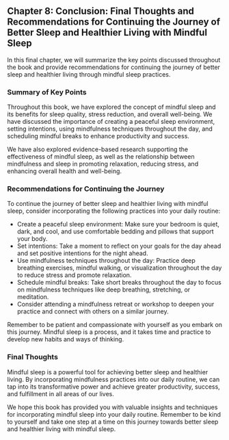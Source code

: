 Chapter 8: Conclusion: Final Thoughts and Recommendations for Continuing the Journey of Better Sleep and Healthier Living with Mindful Sleep
--------------------------------------------------------------------------------------------------------------------------------------------

In this final chapter, we will summarize the key points discussed throughout the book and provide recommendations for continuing the journey of better sleep and healthier living through mindful sleep practices.

### Summary of Key Points

Throughout this book, we have explored the concept of mindful sleep and its benefits for sleep quality, stress reduction, and overall well-being. We have discussed the importance of creating a peaceful sleep environment, setting intentions, using mindfulness techniques throughout the day, and scheduling mindful breaks to enhance productivity and success.

We have also explored evidence-based research supporting the effectiveness of mindful sleep, as well as the relationship between mindfulness and sleep in promoting relaxation, reducing stress, and enhancing overall health and well-being.

### Recommendations for Continuing the Journey

To continue the journey of better sleep and healthier living with mindful sleep, consider incorporating the following practices into your daily routine:

* Create a peaceful sleep environment: Make sure your bedroom is quiet, dark, and cool, and use comfortable bedding and pillows that support your body.
* Set intentions: Take a moment to reflect on your goals for the day ahead and set positive intentions for the night ahead.
* Use mindfulness techniques throughout the day: Practice deep breathing exercises, mindful walking, or visualization throughout the day to reduce stress and promote relaxation.
* Schedule mindful breaks: Take short breaks throughout the day to focus on mindfulness techniques like deep breathing, stretching, or meditation.
* Consider attending a mindfulness retreat or workshop to deepen your practice and connect with others on a similar journey.

Remember to be patient and compassionate with yourself as you embark on this journey. Mindful sleep is a process, and it takes time and practice to develop new habits and ways of thinking.

### Final Thoughts

Mindful sleep is a powerful tool for achieving better sleep and healthier living. By incorporating mindfulness practices into our daily routine, we can tap into its transformative power and achieve greater productivity, success, and fulfillment in all areas of our lives.

We hope this book has provided you with valuable insights and techniques for incorporating mindful sleep into your daily routine. Remember to be kind to yourself and take one step at a time on this journey towards better sleep and healthier living with mindful sleep.
